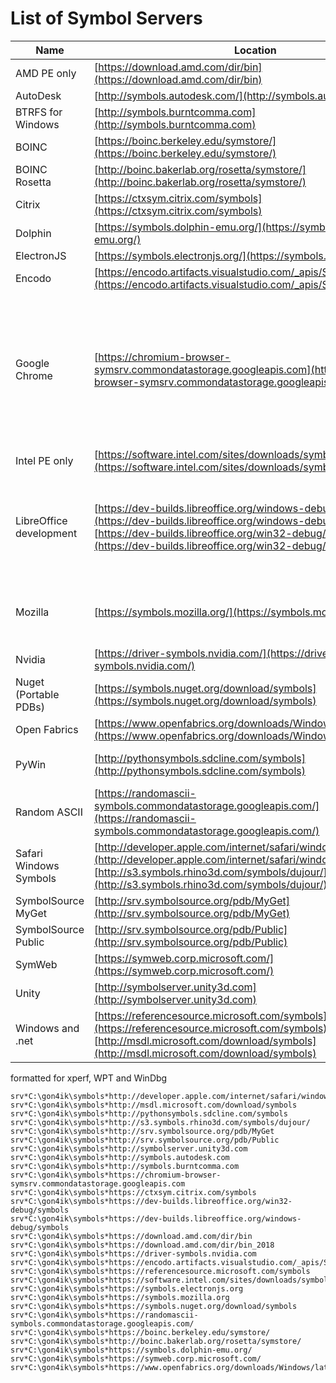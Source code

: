 # List of Symbol Servers

| Name                    | Location                                                                                                                                                                                                                                     | Comment                                                                                |
|-------------------------|----------------------------------------------------------------------------------------------------------------------------------------------------------------------------------------------------------------------------------------------|----------------------------------------------------------------------------------------|
| AMD PE only             | [https://download.amd.com/dir/bin](https://download.amd.com/dir/bin)                                                                                                                                                                         |                                                                                        |
| AutoDesk                | [http://symbols.autodesk.com/](http://symbols.autodesk.com/)                                                                                                                                                                                 |                                                                                        |
| BTRFS for Windows       | [http://symbols.burntcomma.com](http://symbols.burntcomma.com)                                                                                                                                                                               |                                                                                        |
| BOINC                   | [https://boinc.berkeley.edu/symstore/](https://boinc.berkeley.edu/symstore/)                                                                                                                                                                 |                                                                                        |
| BOINC Rosetta           | [http://boinc.bakerlab.org/rosetta/symstore/](http://boinc.bakerlab.org/rosetta/symstore/)                                                                                                                                                   |                                                                                        |
| Citrix                  | [https://ctxsym.citrix.com/symbols](https://ctxsym.citrix.com/symbols)                                                                                                                                                                       |                                                                                        |
| Dolphin                 | [https://symbols.dolphin-emu.org/](https://symbols.dolphin-emu.org/)                                                                                                                                                                         |                                                                                        |
| ElectronJS              | [https://symbols.electronjs.org/](https://symbols.electronjs.org/)                                                                                                                                                                           |                                                                                        |
| Encodo                  | [https://encodo.artifacts.visualstudio.com/_apis/Symbol/symsrv/](https://encodo.artifacts.visualstudio.com/_apis/Symbol/symsrv/)                                                                                                             |                                                                                        |
| Google Chrome           | [https://chromium-browser-symsrv.commondatastorage.googleapis.com](https://chromium-browser-symsrv.commondatastorage.googleapis.com)                                                                                                         | Helpful to double check services of Google Chrome like updater which works during news |
| Intel PE only           | [https://software.intel.com/sites/downloads/symbols](https://software.intel.com/sites/downloads/symbols)                                                                                                                                     |                                                                                        |
| LibreOffice development | [https://dev-builds.libreoffice.org/windows-debug/symbols](https://dev-builds.libreoffice.org/windows-debug/symbols) <br> [https://dev-builds.libreoffice.org/win32-debug/symbols/](https://dev-builds.libreoffice.org/win32-debug/symbols/) | This server caches many unknown services from Windows                                  |
| Mozilla                 | [https://symbols.mozilla.org/](https://symbols.mozilla.org/)                                                                                                                                                                                 | Caching many open-source tools                                                         |
| Nvidia                  | [https://driver-symbols.nvidia.com/](https://driver-symbols.nvidia.com/)                                                                                                                                                                     |                                                                                        |
| Nuget (Portable PDBs)   | [https://symbols.nuget.org/download/symbols](https://symbols.nuget.org/download/symbols)                                                                                                                                                     |                                                                                        |
| Open Fabrics            | [https://www.openfabrics.org/downloads/Windows/latest/SymStor/](https://www.openfabrics.org/downloads/Windows/latest/SymStor/)                                                                                                               |                                                                                        |
| PyWin                   | [http://pythonsymbols.sdcline.com/symbols](http://pythonsymbols.sdcline.com/symbols)                                                                                                                                                         | Classin Python symbols                                                                 |
| Random ASCII            | [https://randomascii-symbols.commondatastorage.googleapis.com/](https://randomascii-symbols.commondatastorage.googleapis.com/)                                                                                                               |                                                                                        |
| Safari Windows Symbols  | [http://developer.apple.com/internet/safari/windows_symbols](http://developer.apple.com/internet/safari/windows_symbols) <br> [http://s3.symbols.rhino3d.com/symbols/dujour/](http://s3.symbols.rhino3d.com/symbols/dujour/)                 |                                                                                        |
| SymbolSource MyGet      | [http://srv.symbolsource.org/pdb/MyGet](http://srv.symbolsource.org/pdb/MyGet)                                                                                                                                                               |                                                                                        |
| SymbolSource Public     | [http://srv.symbolsource.org/pdb/Public](http://srv.symbolsource.org/pdb/Public)                                                                                                                                                             |                                                                                        |
| SymWeb                  | [https://symweb.corp.microsoft.com/](https://symweb.corp.microsoft.com/)                                                                                                                                                                     |                                                                                        |
| Unity                   | [http://symbolserver.unity3d.com](http://symbolserver.unity3d.com)                                                                                                                                                                           | Not used                                                                               |
| Windows and .net        | [https://referencesource.microsoft.com/symbols](https://referencesource.microsoft.com/symbols) <br> [http://msdl.microsoft.com/download/symbols](http://msdl.microsoft.com/download/symbols)                                                 | Classin Windows and .net                                                               |

formatted for xperf, WPT and WinDbg

```plaintext
srv*C:\gon4ik\symbols*http://developer.apple.com/internet/safari/windows_symbols
srv*C:\gon4ik\symbols*http://msdl.microsoft.com/download/symbols
srv*C:\gon4ik\symbols*http://pythonsymbols.sdcline.com/symbols
srv*C:\gon4ik\symbols*http://s3.symbols.rhino3d.com/symbols/dujour/
srv*C:\gon4ik\symbols*http://srv.symbolsource.org/pdb/MyGet
srv*C:\gon4ik\symbols*http://srv.symbolsource.org/pdb/Public
srv*C:\gon4ik\symbols*http://symbolserver.unity3d.com
srv*C:\gon4ik\symbols*http://symbols.autodesk.com
srv*C:\gon4ik\symbols*http://symbols.burntcomma.com
srv*C:\gon4ik\symbols*https://chromium-browser-symsrv.commondatastorage.googleapis.com
srv*C:\gon4ik\symbols*https://ctxsym.citrix.com/symbols
srv*C:\gon4ik\symbols*https://dev-builds.libreoffice.org/win32-debug/symbols
srv*C:\gon4ik\symbols*https://dev-builds.libreoffice.org/windows-debug/symbols
srv*C:\gon4ik\symbols*https://download.amd.com/dir/bin
srv*C:\gon4ik\symbols*https://download.amd.com/dir/bin_2018
srv*C:\gon4ik\symbols*https://driver-symbols.nvidia.com
srv*C:\gon4ik\symbols*https://encodo.artifacts.visualstudio.com/_apis/Symbol/symsrv/
srv*C:\gon4ik\symbols*https://referencesource.microsoft.com/symbols
srv*C:\gon4ik\symbols*https://software.intel.com/sites/downloads/symbols
srv*C:\gon4ik\symbols*https://symbols.electronjs.org
srv*C:\gon4ik\symbols*https://symbols.mozilla.org
srv*C:\gon4ik\symbols*https://symbols.nuget.org/download/symbols
srv*C:\gon4ik\symbols*https://randomascii-symbols.commondatastorage.googleapis.com/
srv*C:\gon4ik\symbols*https://boinc.berkeley.edu/symstore/
srv*C:\gon4ik\symbols*http://boinc.bakerlab.org/rosetta/symstore/
srv*C:\gon4ik\symbols*https://symbols.dolphin-emu.org/
srv*C:\gon4ik\symbols*https://symweb.corp.microsoft.com/
srv*C:\gon4ik\symbols*https://www.openfabrics.org/downloads/Windows/latest/SymStor/
```